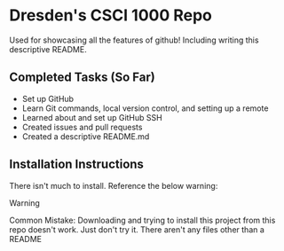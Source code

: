 # Dresden's CSCI 1000 Repo

Used for showcasing all the features of github! Including writing this descriptive README. 


## Completed Tasks (So Far)

- Set up GitHub
- Learn Git commands, local version control, and setting up a remote
- Learned about and set up GitHub SSH
- Created issues and pull requests
- Created a descriptive README.md


## Installation Instructions

There isn't much to install. Reference the below warning:

>[!WARNING] 
>Common Mistake:
>Downloading and trying to install this project from this repo doesn't work. Just don't try it. There aren't any files other than a README
>





